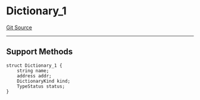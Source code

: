 # Dictionary_1
[Git Source](https://github.com/metacontract/mc/blob/main/src/devkit/Flattened.sol)

---------------------
Support Methods
-----------------------


```solidity
struct Dictionary_1 {
    string name;
    address addr;
    DictionaryKind kind;
    TypeStatus status;
}
```

